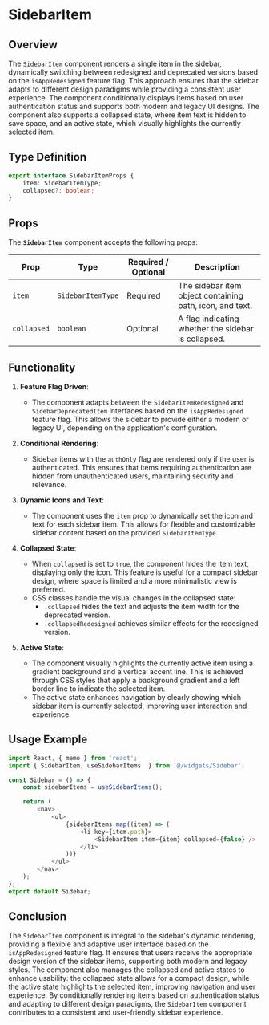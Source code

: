 # SidebarItem

## Overview
The `SidebarItem` component renders a single item in the sidebar, dynamically switching between redesigned and deprecated versions based on the `isAppRedesigned` feature flag. This approach ensures that the sidebar adapts to different design paradigms while providing a consistent user experience. The component conditionally displays items based on user authentication status and supports both modern and legacy UI designs.
The component also supports a collapsed state, where item text is hidden to save space, and an active state, which visually highlights the currently selected item.

## Type Definition
```typescript
export interface SidebarItemProps {
    item: SidebarItemType;
    collapsed?: boolean;
}
```

## Props

The **`SidebarItem`** component accepts the following props:

| Prop              | Type                                  | Required / Optional | Description                                                  |
|-------------------|---------------------------------------|----------------------|--------------------------------------------------------------|
| `item`       | `SidebarItemType`                              | Required            | The sidebar item object containing path, icon, and text.                |
| `collapsed`          | `boolean`                              | Optional              | A flag indicating whether the sidebar is collapsed.                                  |


## Functionality

1. **Feature Flag Driven**:
    - The component adapts between the `SidebarItemRedesigned` and `SidebarDeprecatedItem` interfaces based on the `isAppRedesigned` feature flag. This allows the sidebar to provide either a modern or legacy UI, depending on the application's configuration.

2. **Conditional Rendering**:
    - Sidebar items with the `authOnly` flag are rendered only if the user is authenticated. This ensures that items requiring authentication are hidden from unauthenticated users, maintaining security and relevance.

3. **Dynamic Icons and Text**:
    - The component uses the `item` prop to dynamically set the icon and text for each sidebar item. This allows for flexible and customizable sidebar content based on the provided `SidebarItemType`.

4. **Collapsed State**:
    - When `collapsed` is set to `true`, the component hides the item text, displaying only the icon. This feature is useful for a compact sidebar design, where space is limited and a more minimalistic view is preferred.
    - CSS classes handle the visual changes in the collapsed state:
        - `.collapsed` hides the text and adjusts the item width for the deprecated version.
        - `.collapsedRedesigned` achieves similar effects for the redesigned version.

5. **Active State**:
    - The component visually highlights the currently active item using a gradient background and a vertical accent line. This is achieved through CSS styles that apply a background gradient and a left border line to indicate the selected item.
    - The active state enhances navigation by clearly showing which sidebar item is currently selected, improving user interaction and experience.

## Usage Example
```typescript jsx
import React, { memo } from 'react';
import { SidebarItem, useSidebarItems  } from '@/widgets/Sidebar';

const Sidebar = () => {
    const sidebarItems = useSidebarItems();

    return (
        <nav>
            <ul>
                {sidebarItems.map((item) => (
                    <li key={item.path}>
                        <SidebarItem item={item} collapsed={false} />
                    </li>
                ))}
            </ul>
        </nav>
    );
};
export default Sidebar;
```

## Conclusion
The `SidebarItem` component is integral to the sidebar's dynamic rendering, providing a flexible and adaptive user interface based on the `isAppRedesigned` feature flag. 
It ensures that users receive the appropriate design version of the sidebar items, supporting both modern and legacy styles. 
The component also manages the collapsed and active states to enhance usability: the collapsed state allows for a compact design, while the active state highlights the selected item, improving navigation and user experience. 
By conditionally rendering items based on authentication status and adapting to different design paradigms, the `SidebarItem` component contributes to a consistent and user-friendly sidebar experience.
